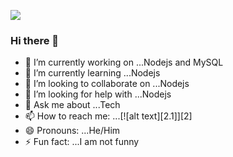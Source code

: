 ![](https://media.giphy.com/media/12HZukMBlutpoQ/giphy.gif)



### Hi there 👋


- 🔭 I’m currently working on ...Nodejs and MySQL
- 🌱 I’m currently learning ...Nodejs
- 👯 I’m looking to collaborate on ...Nodejs
- 🤔 I’m looking for help with ...Nodejs
- 💬 Ask me about ...Tech
- 📫 How to reach me: ...[![alt text][2.1]][2]
- 😄 Pronouns: ...He/Him
- ⚡ Fun fact: ...I am not funny
